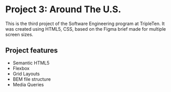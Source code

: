 # Project 3: Around The U.S.

This is the third project of the Software Engineering program at TripleTen. It was created using HTML5, CSS, based on the Figma brief made for multiple screen sizes.

## Project features

- Semantic HTML5
- Flexbox
- Grid Layouts
- BEM file structure
- Media Queries
